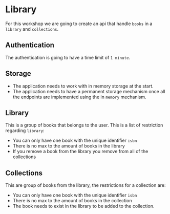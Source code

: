 # Library

For this workshop we are going to create an api that handle `books` in a 
`library` and `collections`.

## Authentication

The authentication is going to have a time limit of `1 minute`.

## Storage

- The application needs to work with in memory storage at the start.
- The application needs to have a permanent storage mechanism once all the 
endpoints are implemented using the in `memory` mechanism.

## Library

This is a group of books that belongs to the user. This is a list of 
restriction regarding `library`:
- You can only have one book with the unique identifier `isbn`
- There is no max to the amount of books in the library
- If you remove a book from the library you remove from all of the collections

## Collections

This are group of books from the library, the restrictions for a collection 
are:
- You can only have one book with the unique identifier `isbn`
- There is no max to the amount of books in the collection
- The book needs to exist in the library to be added to the collection.